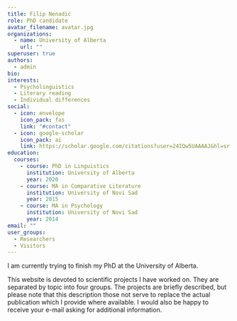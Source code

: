 ```yaml
---
title: Filip Nenadić
role: PhD candidate
avatar_filename: avatar.jpg
organizations:
  - name: University of Alberta
    url: ""
superuser: true
authors:
  - admin
bio:
interests:
  - Psycholinguistics
  - Literary reading
  - Individual differences
social:
  - icon: envelope
    icon_pack: fas
    link: "#contact"
  - icon: google-scholar
    icon_pack: ai
    link: https://scholar.google.com/citations?user=24IQw5UAAAAJ&hl=sr
education:
  courses:
    - course: PhD in Linguistics
      institution: University of Alberta
      year: 2020
    - course: MA in Comparative Literature
      institution: University of Novi Sad
      year: 2015
    - course: MA in Psychology
      institution: University of Novi Sad
      year: 2014
email: ""
user_groups:
  - Researchers
  - Visitors
---
```

I am currently trying to finish my PhD at the University of Alberta.

This website is devoted to scientific projects I have worked on. They are separated by topic into four groups. The projects are briefly described, but please note that this description those not serve to replace the actual publication which I provide where available. I would also be happy to receive your e-mail asking for additional information.

